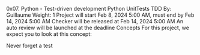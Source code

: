 0x07. Python - Test-driven development
Python
UnitTests
TDD
 By: Guillaume
 Weight: 1
 Project will start Feb 8, 2024 5:00 AM, must end by Feb 14, 2024 5:00 AM
 Checker will be released at Feb 14, 2024 5:00 AM
 An auto review will be launched at the deadline
Concepts
For this project, we expect you to look at this concept:

Never forget a test
